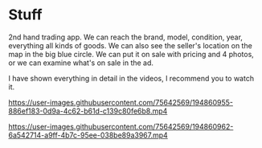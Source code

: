 # Stuff


2nd hand trading app. We can reach the brand, model, condition, year, everything all kinds of goods. We can also see the seller's location on the map in the big blue circle. We can put it on sale with pricing and 4 photos, or we can examine what's on sale in the ad.

I have shown everything in detail in the videos, I recommend you to watch it.



https://user-images.githubusercontent.com/75642569/194860955-886ef183-0d9a-4c62-b61d-c139c80fe6b8.mp4



https://user-images.githubusercontent.com/75642569/194860962-6a542714-a9ff-4b7c-95ee-038be89a3967.mp4

